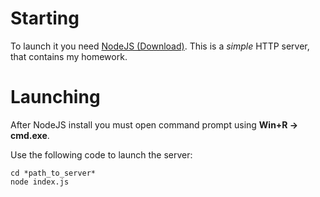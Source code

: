 ﻿# Starting
To launch it you need [NodeJS (Download)](https://nodejs.org/en/download/).
This is a *simple* HTTP server, that contains my homework.

# Launching
After NodeJS install you must open command prompt using **Win+R -> cmd.exe**.

Use the following code to launch the server:
```
cd *path_to_server*
node index.js
```